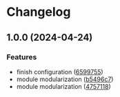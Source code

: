 # Changelog

## 1.0.0 (2024-04-24)


### Features

* finish configuration ([6599755](https://github.com/GersonRS/modern-gitops-stack-module-metrics-server/commit/65997551f2c19f4825047927db640aa011604bc6))
* module modularization ([b5496c7](https://github.com/GersonRS/modern-gitops-stack-module-metrics-server/commit/b5496c759dfe958b3f2be512c04b2fc028530bdd))
* module modularization ([4757118](https://github.com/GersonRS/modern-gitops-stack-module-metrics-server/commit/47571180996fa54db2a6e1fe8c985241d7f78905))
